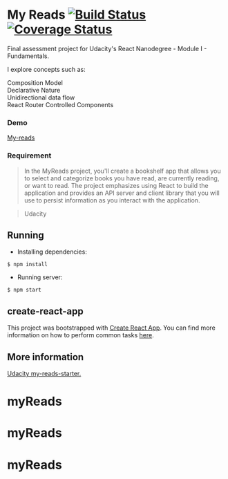 # My Reads  [![Build Status](https://travis-ci.org/fschwalm/my-reads.svg?branch=master)](https://travis-ci.org/fschwalm/my-reads) [![Coverage Status](https://coveralls.io/repos/github/fschwalm/my-reads/badge.svg?branch=master)](https://coveralls.io/github/fschwalm/my-reads?branch=master)
Final assessment project for Udacity's React Nanodegree - Module I - Fundamentals.

I explore concepts such as:  

Composition Model  
Declarative Nature  
Unidirectional data flow  
React Router
Controlled Components  

### Demo  
[My-reads](https://fschwalm.github.io/my-reads/#/)

### Requirement  
> In the MyReads project, you'll create a bookshelf app that allows you to
select and categorize books you have read, are currently reading, or want to
read. The project emphasizes using React to build the application and provides
an API server and client library that you will use to persist information as
you interact with the application.

> Udacity

## Running  

- Installing dependencies:
```{r, engine='bash', count_lines}
$ npm install
```

- Running server:  
```{r, engine='bash', count_lines}
$ npm start
```

## create-react-app

This project was bootstrapped with [Create React App](https://github.com/facebookincubator/create-react-app). You can find more information on how to perform common tasks [here](https://github.com/facebookincubator/create-react-app/blob/master/packages/react-scripts/template/README.md).

## More information

[Udacity my-reads-starter.](https://github.com/udacity/reactnd-project-myreads-starter)
# myReads
# myReads
# myReads
